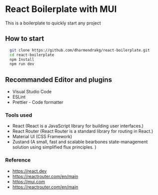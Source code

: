 # React Boilerplate with MUI

This is a boilerplate to quickly start any project

## How to start

```bash
  git clone https://github.com/dharmendrakg/react-boilerplate.git
  cd react-boilerplate
  npm Install
  npm run dev
```

## Recommanded Editor and plugins

- Visual Studio Code
- ESLint
- Prettier - Code formatter

### Tools used

- React (React is a JavaScript library for building user interfaces.)
- React Router (React Router is a standard library for routing in React.)
- Material UI (CSS Framework)
- Zustand (A small, fast and scalable bearbones state-management solution using simplified flux principles. )

### Reference

- https://react.dev
- https://reactrouter.com/en/main
- https://mui.com
- https://reactrouter.com/en/main
